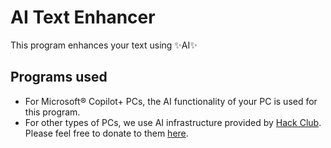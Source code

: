 ﻿# AI Text Enhancer
This program enhances your text using ✨AI✨
## Programs used
* For Microsoft® Copilot+ PCs, the AI functionality of your PC is used for this program.
* For other types of PCs, we use AI infrastructure provided by [Hack Club](https://www.hackclub.com). Please feel free to donate to them [here](https://hcb.hackclub.com/donations/start/hq).
